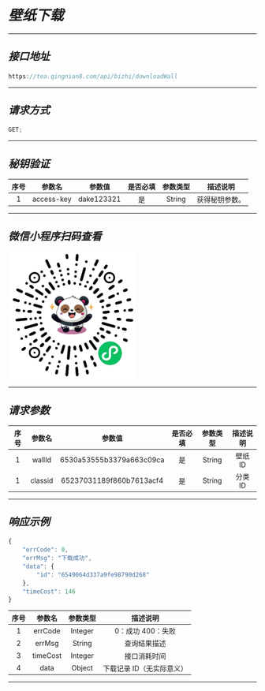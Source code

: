 # **_壁纸下载_**

---

## **_接口地址_**

```js
https://tea.qingnian8.com/api/bizhi/downloadWall
```

---

## **_请求方式_**

```ts
GET;
```

---

## **_秘钥验证_**

| 序号 |   参数名   |   参数值   | 是否必填 | 参数类型 |    描述说明    |
| :--: | :--------: | :--------: | :------: | :------: | :------------: |
|  1   | access-key | dake123321 |    是    |  String  | 获得秘钥参数。 |

---

## **_微信小程序扫码查看_**

![壁纸接口](../public/images/pandow.jpg)

---

## **_请求参数_**

| 序号 | 参数名  |          参数值          | 是否必填 | 参数类型 | 描述说明 |
| :--: | :-----: | :----------------------: | :------: | :------: | :------: |
|  1   | wallId  | 6530a53555b3379a663c09ca |    是    |  String  | 壁纸 ID  |
|  1   | classid | 65237031189f860b7613acf4 |    是    |  String  | 分类 ID  |

---

## **_响应示例_**

```ts
{
	"errCode": 0,
	"errMsg": "下载成功",
	"data": {
		"id": "6549064d337a9fe98790d268"
	},
	"timeCost": 146
}
```

| 序号 |  参数名  | 参数类型 |         描述说明          |
| :--: | :------: | :------: | :-----------------------: |
|  1   | errCode  | Integer  |     0：成功 400：失败     |
|  2   |  errMsg  |  String  |       查询结果描述        |
|  3   | timeCost | Integer  |       接口消耗时间        |
|  4   |   data   |  Object  | 下载记录 ID（无实际意义） |

---
